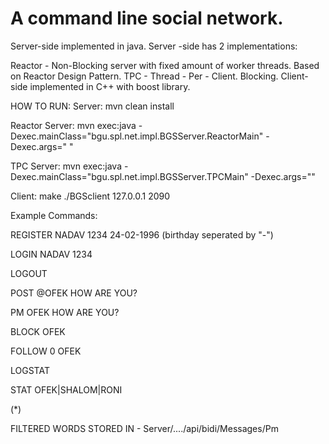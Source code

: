# A command line social network.

Server-side implemented in java. Server -side has 2 implementations:

Reactor - Non-Blocking server with fixed amount of worker threads. Based on Reactor Design Pattern.
TPC - Thread - Per - Client. Blocking.
Client-side implemented in C++ with boost library.

HOW TO RUN: Server: mvn clean install

Reactor Server: mvn exec:java -Dexec.mainClass="bgu.spl.net.impl.BGSServer.ReactorMain" -Dexec.args=" "

TPC Server: mvn exec:java -Dexec.mainClass="bgu.spl.net.impl.BGSServer.TPCMain" -Dexec.args=""

Client: make ./BGSclient 127.0.0.1 2090

Example Commands:

REGISTER NADAV 1234 24-02-1996 (birthday seperated by "-")

LOGIN NADAV 1234

LOGOUT

POST @OFEK HOW ARE YOU?

PM OFEK HOW ARE YOU?

BLOCK OFEK

FOLLOW 0 OFEK

LOGSTAT

STAT OFEK|SHALOM|RONI

(*)

FILTERED WORDS STORED IN - Server/..../api/bidi/Messages/Pm

